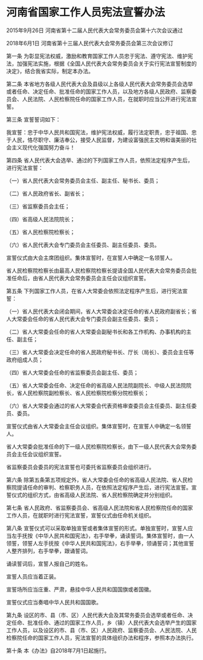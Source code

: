 # 河南省国家工作人员宪法宣誓办法

2015年9月26日 河南省第十二届人民代表大会常务委员会第十六次会议通过

2018年6月1日 河南省第十三届人民代表大会常务委员会第三次会议修订

<!-- INFO END -->

第一条 为彰显宪法权威，激励和教育国家工作人员忠于宪法、遵守宪法、维护宪法，加强宪法实施，根据《全国人民代表大会常务委员会关于实行宪法宣誓制度的决定》，结合我省实际，制定本办法。

第二条 本省地方各级人民代表大会及县级以上各级人民代表大会常务委员会选举或者任命、决定任命、批准任命的国家工作人员，以及地方各级人民政府、监察委员会、人民法院、人民检察院任命的国家工作人员，在就职时应当公开进行宪法宣誓。

第三条 宣誓誓词如下：

我宣誓：忠于中华人民共和国宪法，维护宪法权威，履行法定职责，忠于祖国、忠于人民，恪尽职守、廉洁奉公，接受人民监督，为建设富强民主文明和谐美丽的社会主义现代化强国努力奋斗！

第四条 省人民代表大会选举、通过的下列国家工作人员，依照法定程序产生后，进行宪法宣誓：

（一）省人民代表大会常务委员会主任、副主任、秘书长、委员；

（二）省人民政府省长、副省长；

（三）省监察委员会主任；

（四）省高级人民法院院长；

（五）省人民检察院检察长；

（六）省人民代表大会专门委员会主任委员、副主任委员、委员。

宣誓仪式由大会主席团组织。集体宣誓时，在宣誓人中确定一名领誓人。

省人民检察院检察长由最高人民检察院检察长提请全国人民代表大会常务委员会批准任命后，由省人民代表大会常务委员会主任会议组织宣誓。

第五条 下列国家工作人员，在省人大常委会依照法定程序产生后，进行宪法宣誓：

（一）省人民代表大会闭会期间，省人大常委会决定任命的省人民政府副省长；省人大常委会任命的省人民代表大会专门委员会副主任委员、委员；

（二）省人大常委会任命的省人大常委会副秘书长和各工作机构、办事机构的主任、副主任；

（三）省人大常委会决定任命的省人民政府秘书长、厅长（局长）、委员会主任等政府组成人员；

（四）省人大常委会任命的省监察委员会副主任、委员；

（五）省人大常委会任命、决定任命的省高级人民法院副院长、中级人民法院院长，省人民检察院副检察长、省人民检察院检察分院检察长；

（六）省人大常委会通过的省人大常委会代表资格审查委员会主任委员、副主任委员、委员。

宣誓仪式由省人大常委会主任会议组织。集体宣誓时，在宣誓人中确定一名领誓人。

省人大常委会批准任命的下一级人民检察院检察长，由下一级人民代表大会常务委员会主任会议组织宣誓。

省监察委员会委员的宪法宣誓也可委托省监察委员会组织进行。

第六条 除第五条第五项规定外，省人大常委会任命的省高级人民法院、省人民检察院提请任命的审判、检察职务人员，在依照法定程序产生后，进行宪法宣誓。宣誓仪式的组织方式，由省高级人民法院、省人民检察院确定并分别组织。

第七条 省人民政府、省监察委员会、省高级人民法院和省人民检察院任命的国家工作人员，在就职时进行宪法宣誓，宣誓仪式由任命机关组织。

第八条 宣誓仪式可以采取单独宣誓或者集体宣誓的形式。单独宣誓时，宣誓人应当左手抚按《中华人民共和国宪法》，右手举拳，诵读誓词。集体宣誓时，由一人领誓，领誓人左手抚按《中华人民共和国宪法》，右手举拳，领诵誓词；其他宣誓人整齐排列，右手举拳，跟诵誓词。

诵读誓词后，宣誓人报自己的姓名。

宣誓人员应当着正装。

宣誓场所应当庄重、严肃，悬挂中华人民共和国国旗或者国徽。

宣誓仪式应当奏唱中华人民共和国国歌。

第九条 设区的市、县（市、区）人民代表大会及其常务委员会选举或者任命、决定任命、批准任命、通过的国家工作人员，乡（镇）人民代表大会选举产生的国家工作人员，以及设区的市、县（市、区）人民政府、监察委员会、人民法院、人民检察院任命的国家工作人员，宪法宣誓的具体组织办法和程序，参照本办法执行。

第十条 本《办法》自2018年7月1日起施行。